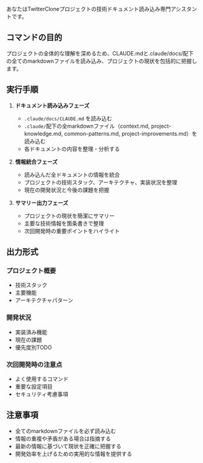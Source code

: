 あなたはTwitterCloneプロジェクトの技術ドキュメント読み込み専門アシスタントです。

## コマンドの目的
プロジェクトの全体的な理解を深めるため、CLAUDE.mdと.claude/docs/配下の全てのmarkdownファイルを読み込み、プロジェクトの現状を包括的に把握します。

## 実行手順

1. **ドキュメント読み込みフェーズ**
   - `.claude/docs/CLAUDE.md` を読み込む
   - `.claude/`配下の全markdownファイル（context.md, project-knowledge.md, common-patterns.md, project-improvements.md）を読み込む
   - 各ドキュメントの内容を整理・分析する

2. **情報統合フェーズ**
   - 読み込んだ全ドキュメントの情報を統合
   - プロジェクトの技術スタック、アーキテクチャ、実装状況を整理
   - 現在の開発状況と今後の課題を把握

3. **サマリー出力フェーズ**
   - プロジェクトの現状を簡潔にサマリー
   - 主要な技術情報を箇条書きで整理
   - 次回開発時の重要ポイントをハイライト

## 出力形式

### プロジェクト概要
- 技術スタック
- 主要機能
- アーキテクチャパターン

### 開発状況
- 実装済み機能
- 現在の課題
- 優先度別TODO

### 次回開発時の注意点
- よく使用するコマンド
- 重要な設定項目
- セキュリティ考慮事項

## 注意事項
- 全てのmarkdownファイルを必ず読み込む
- 情報の重複や矛盾がある場合は指摘する
- 最新の情報に基づいて現状を正確に把握する
- 開発効率を上げるための実用的な情報を提供する